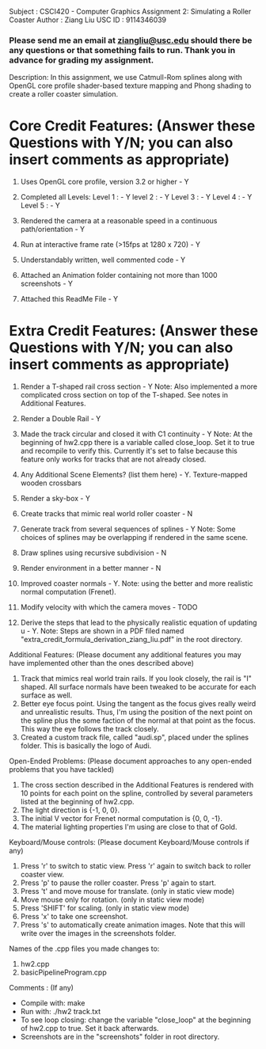Subject 	: CSCI420 - Computer Graphics 
Assignment 2: Simulating a Roller Coaster
Author		: Ziang Liu
USC ID 		: 9114346039

### Please send me an email at ziangliu@usc.edu should there be any questions or that something fails to run. Thank you in advance for grading my assignment.

Description: In this assignment, we use Catmull-Rom splines along with OpenGL core profile shader-based texture mapping and Phong shading to create a roller coaster simulation.

Core Credit Features: (Answer these Questions with Y/N; you can also insert comments as appropriate)
======================

1. Uses OpenGL core profile, version 3.2 or higher - Y

2. Completed all Levels:
  Level 1 : - Y
  level 2 : - Y
  Level 3 : - Y
  Level 4 : - Y
  Level 5 : - Y

3. Rendered the camera at a reasonable speed in a continuous path/orientation - Y

4. Run at interactive frame rate (>15fps at 1280 x 720) - Y

5. Understandably written, well commented code - Y

6. Attached an Animation folder containing not more than 1000 screenshots - Y

7. Attached this ReadMe File - Y

Extra Credit Features: (Answer these Questions with Y/N; you can also insert comments as appropriate)
======================

1. Render a T-shaped rail cross section - Y
    Note: Also implemented a more complicated cross section on top of the T-shaped. See notes in Additional Features.

2. Render a Double Rail - Y

3. Made the track circular and closed it with C1 continuity - Y
    Note: At the beginning of hw2.cpp there is a variable called close_loop. Set it to true and recompile to verify this. Currently it's
    set to false because this feature only works for tracks that are not already closed. 

4. Any Additional Scene Elements? (list them here) - Y. Texture-mapped wooden crossbars

5. Render a sky-box - Y

6. Create tracks that mimic real world roller coaster - N

7. Generate track from several sequences of splines - Y
    Note: Some choices of splines may be overlapping if rendered in the same scene.

8. Draw splines using recursive subdivision - N

9. Render environment in a better manner - N

10. Improved coaster normals - Y.
    Note: using the better and more realistic normal computation (Frenet).

11. Modify velocity with which the camera moves - TODO

12. Derive the steps that lead to the physically realistic equation of updating u - Y. 
    Note: Steps are shown in a PDF filed named "extra_credit_formula_derivation_ziang_liu.pdf" in the root directory.

Additional Features: (Please document any additional features you may have implemented other than the ones described above)
1. Track that mimics real world train rails. If you look closely, the rail is "I" shaped. All surface normals have been tweaked
to be accurate for each surface as well.
2. Better eye focus point. Using the tangent as the focus gives really weird and unrealistic results. Thus, I'm using the position
of the next point on the spline plus the some faction of the normal at that point as the focus. This way the eye follows the track closely.
3. Created a custom track file, called "audi.sp", placed under the splines folder. This is basically the logo of Audi.

Open-Ended Problems: (Please document approaches to any open-ended problems that you have tackled)
1.  The cross section described in the Additional Features is rendered with 10 points for each point on the spline, controlled by several
parameters listed at the beginning of hw2.cpp.
2.  The light direction is {-1, 0, 0}.
3.  The initial V vector for Frenet normal computation is {0, 0, -1}.
4.  The material lighting properties I'm using are close to that of Gold.

Keyboard/Mouse controls: (Please document Keyboard/Mouse controls if any)
1. Press 'r' to switch to static view. Press 'r' again to switch back to roller coaster view.
2. Press 'p' to pause the roller coaster. Press 'p' again to start.
3. Press 't' and move mouse for translate. (only in static view mode)
4. Move mouse only for rotation. (only in static view mode)
5. Press 'SHIFT' for scaling. (only in static view mode)
6. Press 'x' to take one screenshot.
7. Press 's' to automatically create animation images. Note that this will write over the images in the screenshots folder.


Names of the .cpp files you made changes to:
1. hw2.cpp
2. basicPipelineProgram.cpp

Comments : (If any)
- Compile with:     make
- Run with:     ./hw2 track.txt
- To see loop closing: change the variable "close_loop" at the beginning of hw2.cpp to true. Set it back afterwards.
- Screenshots are in the "screenshots" folder in root directory.

